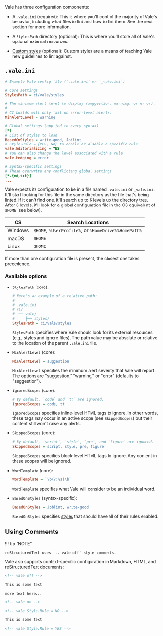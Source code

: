 Vale has three configuration components:

- A `.vale.ini` (required): This is where you'll control the majority of Vale's behavior, including
  what files to lint and how to lint them. See the next section for more information.

- A `StylesPath` directory (optional): This is where you'll store all of Vale's optional external
  resources.

- [Custom styles](/vale/styles) (optional): Custom styles are a means of teaching Vale new
  guidelines to lint against.

## `.vale.ini`

```ini
# Example Vale config file (`.vale.ini` or `_vale.ini`)

# Core settings
StylesPath = ci/vale/styles

# The minimum alert level to display (suggestion, warning, or error).
#
# CI builds will only fail on error-level alerts.
MinAlertLevel = warning

# Global settings (applied to every syntax)
[*]
# List of styles to load
BasedOnStyles = write-good, Joblint
# Style.Rule = {YES, NO} to enable or disable a specific rule
vale.Editorializing = YES
# You can also change the level associated with a rule
vale.Hedging = error

# Syntax-specific settings
# These overwrite any conflicting global settings
[*.{md,txt}]
...
```

Vale expects its configuration to be in a file named `.vale.ini` or `_vale.ini`. It'll start looking for this file in the same directory as the file that's being linted. If it can't find one, it'll search up to 6 levels up the directory tree. After 6 levels, it'll look for a global configuration file in the OS equivalent of `$HOME` (see below).

| OS      | Search Locations                                      |
|---------|------------------------------------------------------|
| Windows | `$HOME`, `%UserProfile%`, or `%HomeDrive%%HomePath%` |
| macOS   | `$HOME`                                              |
| Linux   | `$HOME`                                              |

If more than one configuration file is present, the closest one takes precedence.

### Available options

- `StylesPath` (core):

    ```ini
    # Here's an example of a relative path:
    #
    # .vale.ini
    # ci/
    # ├── vale/
    # │   ├── styles/
    StylesPath = ci/vale/styles
    ```

    `StylesPath` specifies where Vale should look for its external resources
    (e.g., styles and ignore files). The path value may be absolute or relative
    to the location of the parent `.vale.ini` file.

- `MinAlertLevel` (core):

    ```ini
    MinAlertLevel = suggestion
    ```

    `MinAlertLevel` specifies the minimum alert severity that Vale will report. The options are
    "suggestion," "warning," or "error" (defaults to "suggestion").

- `IgnoredScopes` (core):

    ```ini
    # By default, `code` and `tt` are ignored.
    IgnoredScopes = code, tt
    ```

    `IgnoredScopes` specifies inline-level HTML tags to ignore. In other words, these tags may
    occur in an active scope (see `SkippedScopes`) but their content still won't raise any alerts.

- `SkippedScopes` (core):

    ```ini
    # By default, `script`, `style`, `pre`, and `figure` are ignored.
    SkippedScopes = script, style, pre, figure
    ```

    `SkippedScopes` specifies block-level HTML tags to ignore. Any content in these scopes will be
    ignored.

- `WordTemplate` (core):

    ```ini
    WordTemplate = `\b(?:%s)\b`
    ```

    `WordTemplate` specifies what Vale will consider to be an individual word.

- `BasedOnStyles` (syntax-specific):

    ```ini
    BasedOnStyles = Joblint, write-good
    ```

    `BasedOnStyles` specifies [styles](/vale/styles) that should have all of their rules enabled.

## Using Comments

!!! tip "NOTE"

    reStructuredText uses `.. vale off` style comments.

Vale also supports context-specific configuration in Markdown, HTML, and reStructuredText documents:

```html
<!-- vale off -->

This is some text

more text here...

<!-- vale on -->

<!-- vale Style.Rule = NO -->

This is some text

<!-- vale Style.Rule = YES -->
```
